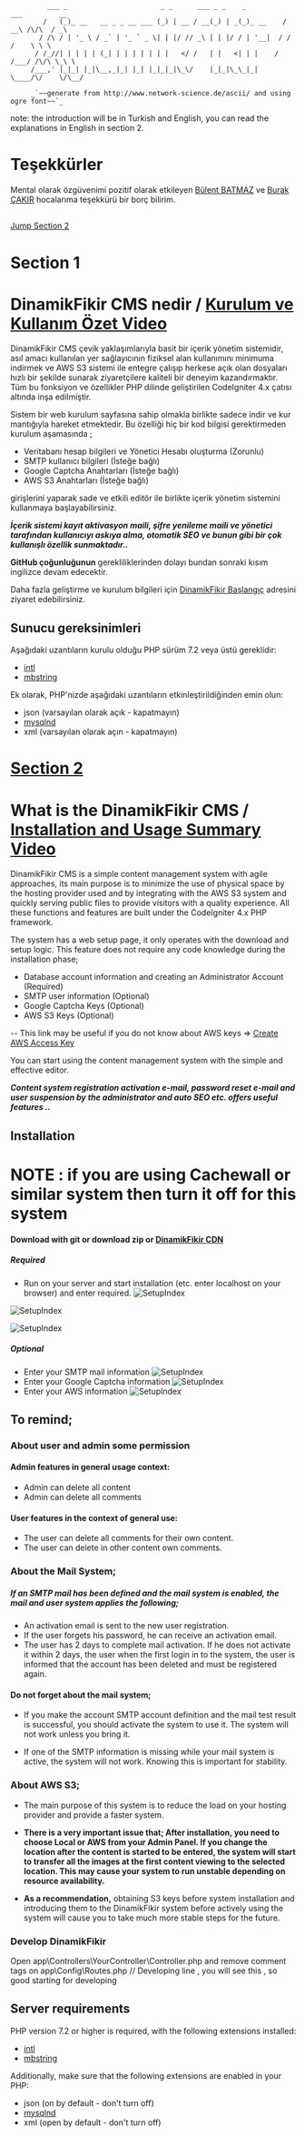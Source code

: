 

             ___ _                       _ _      ___ _ _    _          ___         __    
            /   (_)_ __   __ _ _ __ ___ (_) | __ / __(_) | _(_)_ __    / __\ /\/\  / _\   
           / /\ / | '_ \ / _` | '_ ` _ \| | |/ // _\ | | |/ / | '__|  / /   /    \ \ \    
          / /_//| | | | | (_| | | | | | | |   </ /   | |   <| | |    / /___/ /\/\ \_\ \   
         /___,' |_|_| |_|\__,_|_| |_| |_|_|_|\_\/    |_|_|\_\_|_|    \____/\/    \/\__/ 
                                                                                 
         _`~~generate from http://www.network-science.de/ascii/ and using ogre font~~`_
                                              
note: the introduction will be in Turkish and English, you can read the explanations in English in section 2.
# Teşekkürler

Mental olarak özgüvenimi pozitif olarak etkileyen  [Bülent BATMAZ](https://akademik.anadolu.edu.tr/bbatmaz) ve [Burak ÇAKIR](https://avesis.kocaeli.edu.tr/burak) hocalarıma teşekkürü bir borç bilirim.

##

[Jump Section 2](#section-2)

##
# Section 1
                      

# DinamikFikir CMS nedir / [Kurulum ve Kullanım Özet Video](https://youtu.be/0nQdQ6IcrrI)

DinamikFikir CMS çevik yaklaşımlarıyla basit bir içerik yönetim sistemidir, 
asıl amacı kullanılan yer sağlayıcının fiziksel alan kullanımını minimuma indirmek ve 
AWS S3 sistemi ile entegre çalışıp herkese açık olan dosyaları hızlı bir şekilde sunarak
ziyaretçilere kaliteli bir deneyim kazandırmaktır. 
Tüm bu fonksiyon ve özellikler PHP dilinde geliştirilen CodeIgniter 4.x çatısı altında inşa edilmiştir.

Sistem bir web kurulum sayfasına sahip olmakla birlikte sadece indir ve kur mantığıyla hareket etmektedir.
Bu özelliği hiç bir kod bilgisi gerektirmeden kurulum aşamasında ;
- Veritabanı hesap bilgileri ve Yönetici Hesabı oluşturma (Zorunlu)
- SMTP kullanıcı bilgileri (İsteğe bağlı)
- Google Captcha Anahtarları (İsteğe bağlı)
- AWS S3 Anahtarları (İsteğe bağlı)

girişlerini yaparak sade ve etkili editör ile birlikte içerik yönetim sistemini kullanmaya başlayabilirsiniz.

**_İçerik sistemi kayıt aktivasyon maili, şifre yenileme maili ve yönetici tarafından kullanıcıyı askıya alma, otomatik SEO ve bunun 
gibi bir çok kullanışlı özellik sunmaktadır.._**

**GitHub çoğunluğunun** gerekliliklerinden dolayı bundan sonraki kısım ingilizce devam edecektir.

Daha fazla geliştirme ve kurulum bilgileri için [DinamikFikir Başlangıç](https://dinamikfikir.com/content/baslangic) adresini ziyaret edebilirsiniz.

## Sunucu gereksinimleri


Aşağıdaki uzantıların kurulu olduğu PHP sürüm 7.2 veya üstü gereklidir:

- [intl](http://php.net/manual/en/intl.requirements.php)
- [mbstring](https://www.php.net/manual/en/mbstring.installation.php)

Ek olarak, PHP'nizde aşağıdaki uzantıların etkinleştirildiğinden emin olun:

- json (varsayılan olarak açık - kapatmayın)
- [mysqlnd](http://php.net/manual/en/mysqlnd.install.php)
- xml (varsayılan olarak açın - kapatmayın)



##
# [Section 2](#section-2)

# What is the DinamikFikir CMS / [Installation and Usage Summary Video](https://youtu.be/0nQdQ6IcrrI)


DinamikFikir CMS is a simple content management system with agile approaches,
its main purpose is to minimize the use of physical space by the hosting provider used and
by integrating with the AWS S3 system and quickly serving public files
to provide visitors with a quality experience.
All these functions and features are built under the CodeIgniter 4.x PHP framework.

The system has a web setup page, it only operates with the download and setup logic.
This feature does not require any code knowledge during the installation phase;
- Database account information and creating an Administrator Account (Required)
- SMTP user information (Optional)
- Google Captcha Keys (Optional)
- AWS S3 Keys (Optional)

-- This link may be useful if you do not know about AWS keys => [Create AWS Access Key](https://docs.aws.amazon.com/IAM/latest/UserGuide/id_credentials_access-keys.html#Using_CreateAccessKey)

You can start using the content management system with the simple and effective editor.

**_Content system registration activation e-mail, password reset e-mail and user suspension by the administrator and auto SEO etc.
offers useful features .._**

## Installation
# NOTE : if you are using Cachewall or similar system then turn it off for this system

#### Download with git or download zip or [DinamikFikir CDN](https://cdn.dinamikfikir.com/public/uploads/dinamikfikirLatest.zip)

##### Required
- Run on your server and start installation (etc. enter localhost on your browser) and enter required.
![SetupIndex](https://cdn.dinamikfikir.com/public/uploads/Installation/1-2-DF-Setup-Database.jpg)

![SetupIndex](https://cdn.dinamikfikir.com/public/uploads/Installation/1-DF-Database-Setup-Success.jpg)

![SetupIndex](https://cdn.dinamikfikir.com/public/uploads/Installation/2-Admin-Account.jpg)
##### Optional
- Enter your SMTP mail information
![SetupIndex](https://cdn.dinamikfikir.com/public/uploads/Installation/3-Mail-Account.jpg)
- Enter your Google Captcha information
![SetupIndex](https://cdn.dinamikfikir.com/public/uploads/Installation/4-DF-Captcha.jpg)
- Enter your AWS information
![SetupIndex](https://cdn.dinamikfikir.com/public/uploads/Installation/5-AWS-Integration.jpg)


## To remind;

### About user and admin some permission
#### Admin features in general usage context:

- Admin can delete all content
- Admin can delete all comments

#### User features in the context of general use:

- The user can delete all comments for their own content.
- The user can delete in other content own comments.

### About the Mail System;

##### If an SMTP mail has been defined and the mail system is enabled, the mail and user system applies the following;

- An activation email is sent to the new user registration.
- If the user forgets his password, he can receive an activation email.
- The user has 2 days to complete mail activation. If he does not activate it within 2 days, the user when the first login in to the system, the user is informed that the account has been deleted and must be registered again.

#### Do not forget about the mail system;

- If you make the account SMTP account definition and the mail test result is successful, you should activate the system to use it. The system will not work unless you bring it.

- If one of the SMTP information is missing while your mail system is active, the system will not work. Knowing this is important for stability.

### About AWS S3;

- The main purpose of this system is to reduce the load on your hosting provider and provide a faster system.

- **There is a very important issue that; After installation, you need to choose Local or AWS from your Admin Panel. If you change the location after the content is started to be entered, the system will start to transfer all the images at the first content viewing to the selected location. This may cause your system to run unstable depending on resource availability.** 
- **As a recommendation,** obtaining S3 keys before system installation and introducing them to the DinamikFikir system before actively using the system will cause you to take much more stable steps for the future.

### Develop DinamikFikir

Open app\Controllers\YourController\Controller.php and 
remove comment tags on app\Config\Routes.php // Developing line , you will see this , so good starting for developing

## Server requirements


PHP version 7.2 or higher is required, with the following extensions installed:

- [intl](http://php.net/manual/en/intl.requirements.php)
- [mbstring](https://www.php.net/manual/en/mbstring.installation.php)

Additionally, make sure that the following extensions are enabled in your PHP:

- json (on by default - don't turn off)
- [mysqlnd](http://php.net/manual/en/mysqlnd.install.php)
- xml (open by default - don't turn off)


